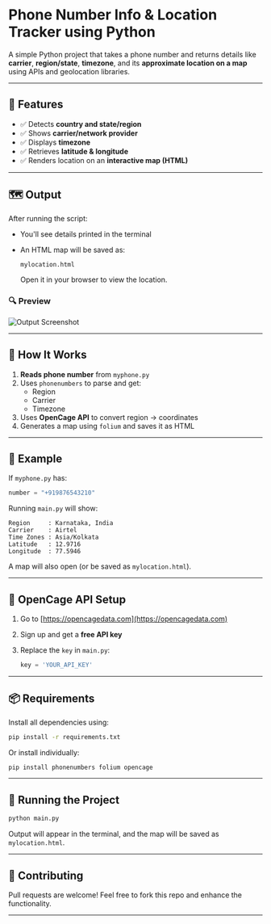 #  Phone Number Info & Location Tracker using Python

A simple Python project that takes a phone number and returns details like **carrier**, **region/state**, **timezone**, and its **approximate location on a map** using APIs and geolocation libraries.

---

## 🔧 Features

- ✅ Detects **country and state/region**
- ✅ Shows **carrier/network provider**
- ✅ Displays **timezone**
- ✅ Retrieves **latitude & longitude**
- ✅ Renders location on an **interactive map (HTML)**

---

## 🗺️ Output

After running the script:

- You'll see details printed in the terminal
- An HTML map will be saved as:

  ```bash
  mylocation.html
  ```

  Open it in your browser to view the location.

### 🔍 Preview

![Output Screenshot](https://github.com/user-attachments/assets/025612ed-e521-4ce7-8f8e-563d52fe77cb)

---

## 🧠 How It Works

1. **Reads phone number** from `myphone.py`
2. Uses `phonenumbers` to parse and get:
   - Region
   - Carrier
   - Timezone
3. Uses **OpenCage API** to convert region → coordinates
4. Generates a map using `folium` and saves it as HTML

---

## 🧪 Example

If `myphone.py` has:

```python
number = "+919876543210"
```

Running `main.py` will show:

```
Region     : Karnataka, India
Carrier    : Airtel
Time Zones : Asia/Kolkata
Latitude   : 12.9716
Longitude  : 77.5946
```

A map will also open (or be saved as `mylocation.html`).

---

## 🔑 OpenCage API Setup

1. Go to [https://opencagedata.com](https://opencagedata.com)
2. Sign up and get a **free API key**
3. Replace the `key` in `main.py`:

   ```python
   key = 'YOUR_API_KEY'
   ```

---

## 📦 Requirements

Install all dependencies using:

```bash
pip install -r requirements.txt
```

Or install individually:

```bash
pip install phonenumbers folium opencage
```

---

## 🚀 Running the Project

```bash
python main.py
```

Output will appear in the terminal, and the map will be saved as `mylocation.html`.

---

## 🤝 Contributing

Pull requests are welcome! Feel free to fork this repo and enhance the functionality.

---

